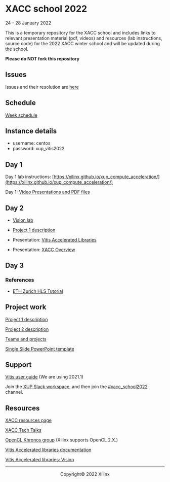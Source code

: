 # XACC school 2022

24 - 28 January 2022

This is a temporary repository for the XACC school and includes links to relevant presentation material (pdf, videos) and resources (lab instructions, source code) for the 2022 XACC winter school and will be updated during the school. 

**Please do NOT fork this repository**

## Issues

Issues and their resolution are [here](issues.md)

## Schedule

[Week schedule](./schedule.md)

## Instance details

- username: centos
- password: xup_vitis2022

## Day 1

Day 1 lab instructions: [https://xilinx.github.io/xup_compute_acceleration/](https://xilinx.github.io/xup_compute_acceleration/)

Day 1: [Video Presentations and PDF files](https://xilinx.github.io/xup_compute_acceleration/presentations.html)

## Day 2

- [Vision lab](https://xilinx.github.io/xup_compute_acceleration/Vision_lab.html)

- [Project 1 description](labs/project_1.md)

- Presentation: [Vitis Accelerated Libraries](pdf/XACC_School_Vitis_Accelerated_Libraries.pdf)

- Presentation: [XACC Overview](pdf/XACC_School_XACC_Overview.pdf)

## Day 3

### References

* [ETH Zurich HLS Tutorial](https://spcl.inf.ethz.ch/Teaching/hls-tutorial/)

## Project work

[Project 1 description](labs/project_1.md)

[Project 2 description](labs/project_2.md)

[Teams and projects](./projects_and_teams.md)

[Single Slide PowerPoint template](./project_template.pptx)


## Support

[Vitis user guide](https://www.xilinx.com/html_docs/xilinx2021_1/vitis_doc/index.html) (We are using 2021.1)

Join the [XUP Slack workspace](https://join.slack.com/t/xupgroup/shared_invite/zt-y0zc1hqv-~Z~nYw6OMrdjXJ30IXungQ), and then join the [#xacc_school2022](https://xupgroup.slack.com/archives/C02ULU6LE21) channel. 

## Resources

[XACC resources page](https://xilinx.github.io/xacc/)

[XACC Tech Talks](https://xilinx.github.io/xacc/xacc_tech_talks.html#past-talks)

[OpenCL Khronos group](https://www.khronos.org/opencl/) (Xilinx supports OpenCL 2.X.)

[Vitis Accelerated libraries documentation](https://xilinx.github.io/Vitis_Libraries/)

[Vitis Accelerated libraries: Vision](https://github.com/Xilinx/Vitis_Libraries/tree/2021.1/vision)



---------------------------------------
<p align="center">Copyright&copy; 2022 Xilinx</p>
